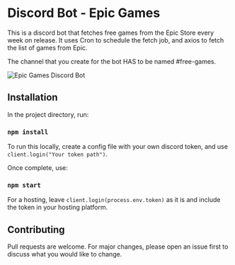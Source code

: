 # Discord Bot - Epic Games

This is a discord bot that fetches free games from the Epic Store every week on release. 
It uses Cron to schedule the fetch job, and axios to fetch the list of games from Epic.

The channel that you create for the bot HAS to be named #free-games.

![Epic Games Discord Bot](https://i.imgur.com/uKw9G5F.jpeg)

## Installation

In the project directory, run:
### `npm install`

To run this locally, create a config file with your own discord token, and use `client.login("Your token path")`.

Once complete, use:
### `npm start`

For a hosting, leave `client.login(process.env.token)` as it is and include the token in your hosting platform.

## Contributing
Pull requests are welcome. For major changes, please open an issue first to discuss what you would like to change.
